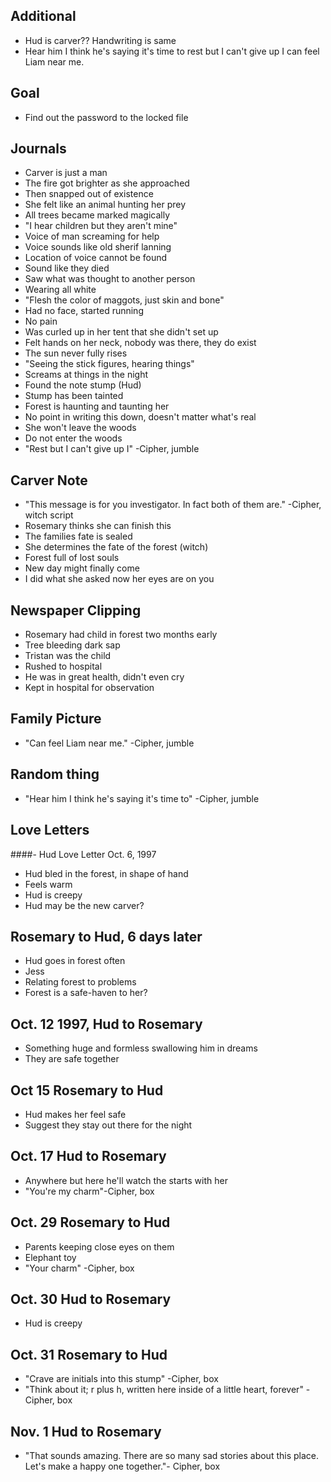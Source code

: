 ## Additional
- Hud is carver?? Handwriting is same
- Hear him I think he's saying it's time to rest but I can't give up I can feel Liam near me.

## Goal
- Find out the password to the locked file

## Journals
- Carver is just a man
- The fire got brighter as she approached
- Then snapped out of existence
- She felt like an animal hunting her prey
- All trees became marked magically
- "I hear children but they aren't mine"
- Voice of man screaming for help
- Voice sounds like old sherif lanning
- Location of voice cannot be found
- Sound like they died
- Saw what was thought to another person
- Wearing all white
- "Flesh the color of maggots, just skin and bone"
- Had no face, started running
- No pain
- Was curled up in her tent that she didn't set up
- Felt hands on her neck, nobody was there, they do exist
- The sun never fully rises
- "Seeing the stick figures, hearing things"
- Screams at things in the night
- Found the note stump (Hud)
- Stump has been tainted
- Forest is haunting and taunting her
- No point in writing this down, doesn't matter what's real
- She won't leave the woods
- Do not enter the woods
- "Rest but I can't give up I" -Cipher, jumble

## Carver Note
- "This message is for you investigator. In fact both of them are." -Cipher, witch script
- Rosemary thinks she can finish this
- The families fate is sealed
- She determines the fate of the forest (witch)
- Forest full of lost souls
- New day might finally come
- I did what she asked now her eyes are on you

## Newspaper Clipping
- Rosemary had child in forest two months early
- Tree bleeding dark sap
- Tristan was the child
- Rushed to hospital
- He was in great health, didn't even cry
- Kept in hospital for observation

## Family Picture
- "Can feel Liam near me." -Cipher, jumble

## Random thing
- "Hear him I think he's saying it's time to" -Cipher, jumble

## Love Letters

####- Hud Love Letter Oct. 6, 1997
- Hud bled in the forest, in shape of hand
- Feels warm
- Hud is creepy
- Hud may be the new carver?

## Rosemary to Hud, 6 days later
- Hud goes in forest often
- Jess
- Relating forest to problems
- Forest is a safe-haven to her?

## Oct. 12 1997, Hud to Rosemary
- Something huge and formless swallowing him in dreams
- They are safe together

## Oct 15 Rosemary to Hud
- Hud makes her feel safe
- Suggest they stay out there for the night

## Oct. 17 Hud to Rosemary
- Anywhere but here he'll watch the starts with her
- "You're my charm"-Cipher, box

## Oct. 29 Rosemary to Hud
- Parents keeping close eyes on them
- Elephant toy
- "Your charm" -Cipher, box

## Oct. 30 Hud to Rosemary
- Hud is creepy

## Oct. 31 Rosemary to Hud
- "Crave are initials into this stump" -Cipher, box
- "Think about it; r plus h, written here inside of a little heart, forever" -Cipher, box

## Nov. 1 Hud to Rosemary
- "That sounds amazing. There are so many sad stories about this place. Let's make a happy one together."- Cipher, box
